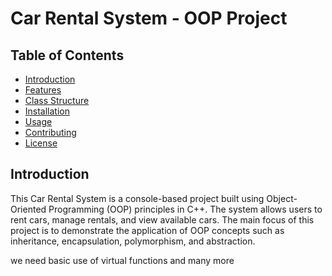 # Car Rental System - OOP Project

## Table of Contents
- [Introduction](#introduction)
- [Features](#features)
- [Class Structure](#class-structure)
- [Installation](#installation)
- [Usage](#usage)
- [Contributing](#contributing)
- [License](#license)

## Introduction
This Car Rental System is a console-based project built using Object-Oriented Programming (OOP) principles in C++. The system allows users to rent cars, manage rentals, and view available cars. The main focus of this project is to demonstrate the application of OOP concepts such as inheritance, encapsulation, polymorphism, and abstraction.

we need basic use of virtual functions and many more
